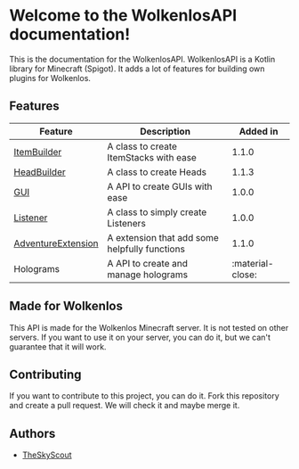 # Welcome to the WolkenlosAPI documentation!
This is the documentation for the WolkenlosAPI. WolkenlosAPI is a Kotlin 
library for Minecraft (Spigot). It adds a lot of features for building own 
plugins for Wolkenlos.

## Features
| Feature                                           | Description                                    | Added in         |
|---------------------------------------------------|------------------------------------------------|------------------|
| [ItemBuilder](pages/utils/item-builder/)          | A class to create ItemStacks with ease         | 1.1.0            |
| [HeadBuilder](pages/utils/head-builder/)          | A class to create Heads                        | 1.1.3            |
| [GUI](pages/gui/create/)                          | A API to create GUIs with ease                 | 1.0.0            |
| [Listener](pages/listener/listener/)              | A class to simply create Listeners             | 1.0.0            |
| [AdventureExtension](pages/extensions/adventure/) | A extension that add some helpfully functions  | 1.1.0            |
| Holograms                                         | A API to create and manage holograms           | :material-close: |

## Made for Wolkenlos
This API is made for the Wolkenlos Minecraft server. It is not tested on other 
servers. If you want to use it on your server, you can do it, but we can't
guarantee that it will work.

## Contributing
If you want to contribute to this project, you can do it. Fork this
repository and create a pull request. We will check it and maybe merge it.

## Authors
- [TheSkyScout](https://github.com/TheScoutSky)


